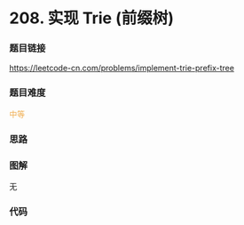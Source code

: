 # 208. 实现 Trie (前缀树)

### 题目链接

https://leetcode-cn.com/problems/implement-trie-prefix-tree

### 题目难度

<font color=#F0AD4E>中等</font>

### 思路



### 图解

无

### 代码

```python
```